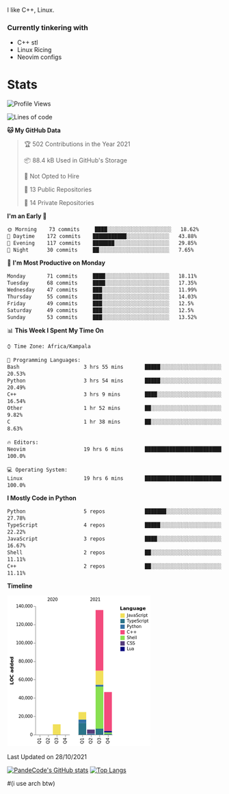 I like C++, Linux.
### Currently tinkering with
 - C++ stl
 - Linux Ricing
 - Neovim configs

# Stats
<!--START_SECTION:waka-->
![Profile Views](http://img.shields.io/badge/Profile%20Views-6-blue)

![Lines of code](https://img.shields.io/badge/From%20Hello%20World%20I%27ve%20Written-224043%20lines%20of%20code-blue)

**🐱 My GitHub Data** 

> 🏆 502 Contributions in the Year 2021
 > 
> 📦 88.4 kB Used in GitHub's Storage 
 > 
> 🚫 Not Opted to Hire
 > 
> 📜 13 Public Repositories 
 > 
> 🔑 14 Private Repositories  
 > 
**I'm an Early 🐤** 

```text
🌞 Morning    73 commits     ████░░░░░░░░░░░░░░░░░░░░░   18.62% 
🌆 Daytime    172 commits    ███████████░░░░░░░░░░░░░░   43.88% 
🌃 Evening    117 commits    ███████░░░░░░░░░░░░░░░░░░   29.85% 
🌙 Night      30 commits     ██░░░░░░░░░░░░░░░░░░░░░░░   7.65%

```
📅 **I'm Most Productive on Monday** 

```text
Monday       71 commits     ████░░░░░░░░░░░░░░░░░░░░░   18.11% 
Tuesday      68 commits     ████░░░░░░░░░░░░░░░░░░░░░   17.35% 
Wednesday    47 commits     ███░░░░░░░░░░░░░░░░░░░░░░   11.99% 
Thursday     55 commits     ███░░░░░░░░░░░░░░░░░░░░░░   14.03% 
Friday       49 commits     ███░░░░░░░░░░░░░░░░░░░░░░   12.5% 
Saturday     49 commits     ███░░░░░░░░░░░░░░░░░░░░░░   12.5% 
Sunday       53 commits     ███░░░░░░░░░░░░░░░░░░░░░░   13.52%

```


📊 **This Week I Spent My Time On** 

```text
⌚︎ Time Zone: Africa/Kampala

💬 Programming Languages: 
Bash                     3 hrs 55 mins       █████░░░░░░░░░░░░░░░░░░░░   20.53% 
Python                   3 hrs 54 mins       █████░░░░░░░░░░░░░░░░░░░░   20.49% 
C++                      3 hrs 9 mins        ████░░░░░░░░░░░░░░░░░░░░░   16.54% 
Other                    1 hr 52 mins        ██░░░░░░░░░░░░░░░░░░░░░░░   9.82% 
C                        1 hr 38 mins        ██░░░░░░░░░░░░░░░░░░░░░░░   8.63%

🔥 Editors: 
Neovim                   19 hrs 6 mins       █████████████████████████   100.0%

💻 Operating System: 
Linux                    19 hrs 6 mins       █████████████████████████   100.0%

```

**I Mostly Code in Python** 

```text
Python                   5 repos             ███████░░░░░░░░░░░░░░░░░░   27.78% 
TypeScript               4 repos             █████░░░░░░░░░░░░░░░░░░░░   22.22% 
JavaScript               3 repos             ████░░░░░░░░░░░░░░░░░░░░░   16.67% 
Shell                    2 repos             ██░░░░░░░░░░░░░░░░░░░░░░░   11.11% 
C++                      2 repos             ██░░░░░░░░░░░░░░░░░░░░░░░   11.11%

```


**Timeline**

![Chart not found](https://raw.githubusercontent.com/PandeCode/PandeCode/main/charts/bar_graph.png) 


 Last Updated on 28/10/2021
<!--END_SECTION:waka-->
[![PandeCode's GitHub stats](https://github-readme-stats.vercel.app/api?username=PandeCode&theme=dracula&hide_border=true&show_icons=true)](https://github.com/anuraghazra/github-readme-stats)
[![Top Langs](https://github-readme-stats.vercel.app/api/top-langs/?username=PandeCode&layout=compact&theme=dracula&hide_border=true)](https://github.com/anuraghazra/github-readme-stats)


#(i use arch btw)
